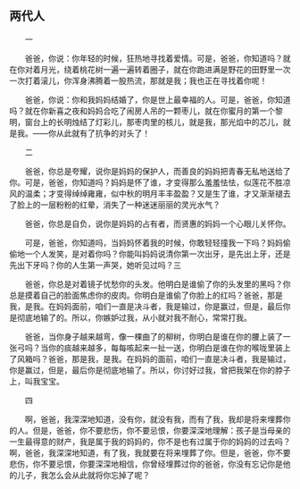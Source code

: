   

## 两代人

　　一

　　爸爸，你说：你年轻的时候，狂热地寻找着爱情。可是，爸爸，你知道吗？就在你对着月光，绕着桃花树一遍一遍转着圈子，就在你跑进满是野花的田野里一次一次打着滚儿，你浑身沸腾着一股热流，那就是我；我也正在寻找着你呢！

　　爸爸，你说：你和我妈妈结婚了，你是世上最幸福的人。可是，爸爸，你知道吗？就在你新喜之夜和妈妈合吃了闹房人吊的一颗枣儿，就在你蜜月的第一个黎明，窗台上的长明烛结了灯彩儿，那枣肉里的核儿，就是我，那光焰中的芯儿，就是我。——你从此就有了抗争的对头了！

　　二

　　爸爸，你总是夸耀，说你是妈妈的保护人，而善良的妈妈把青春无私地送给了你。可是，爸爸，你知道吗？妈妈是怀了谁，才变得那么羞羞怯怯，似莲花不胜凉风的温柔；才变得绰绰雍雍，似中秋的明月丰丰盈盈？又是生了谁，才又渐渐褪去了脸上的一层粉粉的红晕，消失了一种迷迷丽丽的灵光水气？

　　爸爸，你总是自负，说你是妈妈的占有者，而贤惠的妈妈一个心眼儿关怀你。

　　可是，爸爸，你知道吗，当妈妈怀着我的时候，你敢轻轻撞我一下吗？妈妈偷偷地一个人发笑，是对着你吗？你能叫妈妈说清你第一次出牙，是先出上牙，还是先出下牙吗？你的人生第一声哭，她听见过吗？三

　　爸爸，你总是对着镜子忧愁你的头发。他明白是谁偷了你的头发里的黑吗？你总是摸着自己的脸面焦虑你的皮肉。你明白是谁偷了你脸上的红吗？爸爸，那是我，是我。在妈妈面前，咱们一直是决斗者，我是输过，你是赢过，但是，最后你是彻底地输了的。所以，你嫉妒过我，从小就对我不耐心，常常打我。

　　爸爸，当你身子越来越弯，像一棵曲了的柳树，你明白是谁在你的腰上装了一张弓吗？当你的痰越来越多，每每咳起来一扯一送，你明白是谁在你的喉咙里装上了风箱吗？爸爸，那是我，是我。在妈妈的面前，咱们一直是决斗者，我是输过，你是赢过，但是，最后你是彻底地输了。所以，你讨好过我，曾把我架在你的脖子上，叫我宝宝。

　　四

　　啊，爸爸，我深深地知道，没有你，就没有我，而有了我，我却是将来埋葬你的人。但是，爸爸，你不要悲伤，你不要忌恨，你要深深地理解：孩子是当母亲的一生最得意的财产，我是属于我的妈妈的，你不是也有过属于你的妈妈的过去吗？啊，爸爸，我深深地知道，有了我，我就要在将来埋葬了你。但是，爸爸，你不要悲伤，你不要忌恨，你要深深地相信，你曾经埋葬过你的爸爸，你没有忘记你是他的儿子，我怎么会从此就将你忘掉了呢？